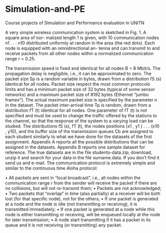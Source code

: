 # Simulation-and-PE
Course projects of Simulation and Performance evaluation in UNITN

A very simple wireless communication system is sketched in Fig. 1. A square area of nor-
malized length 1 is given, with 10 communication nodes n1 . . . n10 distributed uniformly at
random in the area (the red dots). Each node is equipped with an omnidirectional an-
tenna and can transmit to and receive packets from all other nodes within a normalized
communication range r = 0.25.

The transmission speed is fixed and identical for all nodes B = 8 Mbit/s. The propagation
delay is negligible, i.e., it can be approximated to zero. The packet size Sp is a random
variable in bytes, drawn from a distribution fS (s) identical for all nodes. Packet size respect
the most common protocols limits and has a minimum packet size of 32 bytes (typical of
some sensor networks) and a maximum packet size of 8192 bytes (Ethernet “jumbo frames”).
The actual maximum packet size is specified by the parameter n in the dataset. The packet
inter-arrival time Tp is random, drawn from a distribution fT (t) identical for all nodes. One
parameter of fT (t) is not specified and must be used to change the traffic offered by the
stations to the channel, so that the response of the system to a varying load can be studied.
The distributions fS (s), fT (t), the nodes positions (x1 , y1 ) . . . (x10 , y10), and the buffer size
of the transmission queues Cb are assigned to each student similarly to what we have done
for the datasets of the first assignment. Appendix A reports all the possible distributions
that can be assigned in the datasets. Appendix B reports one sample dataset for reference.
The true datasets are in the file students-data.zip; download, unzip it and search for your
data in the file surname.data. If you don’t find it send us and e-mail.
The communication protocol is extremely simple and similar to the continuous time
Aloha protocol:

• All packets are sent in “local broadcast”, i.e., all nodes within the communication
range r from the sender will receive the packet if there are no collisions, but will not
re-transmit them;
• Packets are not acknowledged;
• Two packets that “overlap” in time (also partially) at a receiver will be both lost (for
that specific node), not for the others;
• If one packet is generated at a node and the node is idle (not transmitting or receiving),
it is transmitted immediately;
• If one packet is generated at a node while this node is either transmitting or receiving,
will be enqueued locally at the node for later transmission;
• A node start transmitting if it has a packet in its queue and it is not receiving (or
transmitting) any packet.

